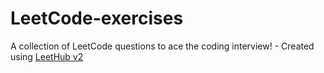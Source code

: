 # LeetCode-exercises
A collection of LeetCode questions to ace the coding interview! - Created using [LeetHub v2](https://github.com/arunbhardwaj/LeetHub-2.0)
